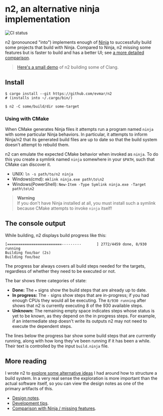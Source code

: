# n2, an alternative ninja implementation

![CI status](https://github.com/evmar/n2/actions/workflows/ci.yml/badge.svg)

n2 (pronounced "into") implements enough of [Ninja](https://ninja-build.org/) to
successfully build some projects that build with Ninja. Compared to Ninja, n2
missing some features but is faster to build and has a better UI; see
[a more detailed comparison](doc/comparison.md).

> [Here's a small demo](https://asciinema.org/a/F2E7a6nX4feoSSWVI4oFAm21T) of n2
> building some of Clang.

## Install

```
$ cargo install --git https://github.com/evmar/n2
# (installs into ~/.cargo/bin/)

$ n2 -C some/build/dir some-target
```

### Using with CMake

When CMake generates Ninja files it attempts run a program named `ninja` with
some particular Ninja behaviors. In particular, it attempts to inform Ninja/n2
that its generated build files are up to date so that the build system doesn't
attempt to rebuild them.

n2 can emulate the expected CMake behavior when invoked as `ninja`. To do this
you create a symlink named `ninja` somewhere in your `$PATH`, such that CMake
can discover it.

- UNIX: `ln -s path/to/n2 ninja`
- Windows(cmd): `mklink ninja.exe path\to\n2`
- Windows(PowerShell): `New-Item -Type Symlink ninja.exe -Target path\to\n2`

> **Warning**\
> If you don't have Ninja installed at all, you must install such a symlink
> because CMake attempts to invoke `ninja` itself!

## The console output

While building, n2 displays build progress like this:

```
[=========================---------       ] 2772/4459 done, 8/930 running
Building foo/bar (2s)
Building foo/baz
```

The progress bar always covers all build steps needed for the targets,
regardless of whether they need to be executed or not.

The bar shows three categories of state:

- **Done:** The `=` signs show the build steps that are already up to date.
- **In progress:** The `-` signs show steps that are in-progress; if you had
  enough CPUs they would all be executing. The `8/930 running` after shows that
  n2 is currently executing 8 of the 930 available steps.
- **Unknown:** The remaining empty space indicates steps whose status is yet to
  be known, as they depend on the in progress steps. For example, if an
  intermediate step doesn't write its outputs n2 may not need to execute the
  dependent steps.

The lines below the progress bar show some build steps that are currrently
running, along with how long they've been running if it has been a while. Their
text is controlled by the input `build.ninja` file.

## More reading

I wrote n2 to
[explore some alternative ideas](http://neugierig.org/software/blog/2022/03/n2.html)
I had around how to structure a build system. In a very real sense the
exploration is more important than the actual software itself, so you can view
the design notes as one of the primary artifacts of this.

- [Design notes](doc/design_notes.md).
- [Development tips](doc/development.md).
- [Comparison with Ninja / missing features](doc/comparison.md).
